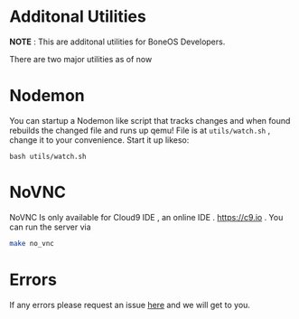 # Additonal Utilities

**NOTE** : This are additonal utilities for BoneOS Developers.

There are two major utilities as of now

# Nodemon

You can startup a Nodemon like script that tracks changes and when found rebuilds the changed file
and runs up qemu! File is at `utils/watch.sh` , change it to your convenience. Start it up likeso:

```
bash utils/watch.sh
```

# NoVNC

NoVNC Is only available for Cloud9 IDE , an online IDE . https://c9.io . You can run the server via

```sh
make no_vnc
``` 

# Errors
If any errors please request an issue [here](http://meta.boneos.org/) and we will get to you.